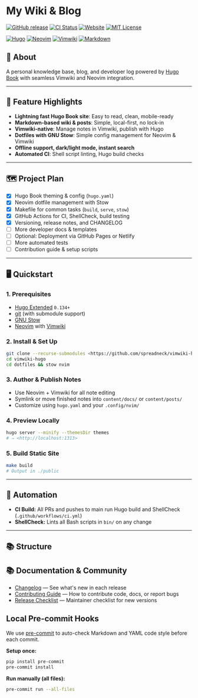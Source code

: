 # My Wiki & Blog

[![GitHub release](https://img.shields.io/github/release/spreadneck/vimwiki-hugo.svg)](https://github.com/spreadneck/vimwiki-hugo/releases/latest)
[![CI Status](https://github.com/spreadneck/vimwiki-hugo/actions/workflows/ci.yml/badge.svg)](https://github.com/spreadneck/vimwiki-hugo/actions)
[![Website](https://img.shields.io/website-up-down-green-red/http/shields.io.svg)](https://shields.io/)
[![MIT License](https://img.shields.io/badge/license-MIT-blue)](LICENSE)

[![Hugo](https://img.shields.io/badge/built%20with-hugo-ff4088?logo=hugo)](https://gohugo.io/)
[![Neovim](https://img.shields.io/badge/built%20with-Neovim-57A143?logo=neovim&logoColor=fff)](https://neovim.io/)
[![Vimwiki](https://img.shields.io/badge/built%20with-Vimwiki-019833?logo=vim&logo)](https://github.com/vimwiki/vimwiki)
[![Markdown](https://img.shields.io/badge/because%20we%20love-Markdown-%23000000.svg?logo=markdown&logoColor=white)](https://www.markdownguide.org/)

## 📖 About

A personal knowledge base, blog, and developer log powered by [Hugo Book](https://github.com/alex-shpak/hugo-book) with seamless Vimwiki and Neovim integration.

---

## 🚀 Feature Highlights

- **Lightning fast Hugo Book site**: Easy to read, clean, mobile-ready
- **Markdown-based wiki & posts**: Simple, local-first, no lock-in
- **Vimwiki-native**: Manage notes in Vimwiki, publish with Hugo
- **Dotfiles with GNU Stow**: Simple config management for Neovim & Vimwiki
- **Offline support, dark/light mode, instant search**
- **Automated CI**: Shell script linting, Hugo build checks

---

## 🗺️ Project Plan

- [x] Hugo Book theming & config (`hugo.yaml`)
- [x] Neovim dotfile management with Stow
- [x] Makefile for common tasks (`build`, `serve`, `stow`)
- [x] GitHub Actions for CI, ShellCheck, build testing
- [x] Versioning, release notes, and CHANGELOG
- [ ] More developer docs & templates
- [ ] Optional: Deployment via GitHub Pages or Netlify
- [ ] More automated tests
- [ ] Contribution guide & setup scripts

---

## 🖥️ Quickstart

### 1. Prerequisites

- [Hugo Extended](https://gohugo.io/getting-started/installing/) `0.134+`
- [git](https://git-scm.com/) (with submodule support)
- [GNU Stow](https://www.gnu.org/software/stow/)
- [Neovim](https://neovim.io/) with [Vimwiki](https://github.com/vimwiki/vimwiki)

### 2. Install & Set Up

```sh
git clone --recurse-submodules <https://github.com/spreadneck/vimwiki-hugo.git>
cd vimwiki-hugo
cd dotfiles && stow nvim
```

### 3. Author & Publish Notes

- Use Neovim + Vimwiki for all note editing
- Symlink or move finished notes into `content/docs/` or `content/posts/`
- Customize using `hugo.yaml` and your `.config/nvim/`

### 4. Preview Locally

```sh
hugo server --minify --themesDir themes
# ⇒ <http://localhost:1313>
```

### 5. Build Static Site

```sh
make build
# Output in ./public
```

---

## 🤖 Automation

- **CI Build:** All PRs and pushes to main run Hugo build and ShellCheck (`.github/workflows/ci.yml`)
- **ShellCheck:** Lints all Bash scripts in `bin/` on any change

---

## 📚 Structure

## 📚 Documentation & Community

- [Changelog](./CHANGELOG.md) — See what's new in each release
- [Contributing Guide](./CONTRIBUTING.md) — How to contribute code, docs, or report bugs
- [Release Checklist](./RELEASE_CHECKLIST.md) — Maintainer checklist for new versions

## Local Pre-commit Hooks

We use [pre-commit](https://pre-commit.com/) to auto-check Markdown and YAML code style before each commit.

**Setup once:**

```sh
pip install pre-commit
pre-commit install
```

**Run manually (all files):**

```sh
pre-commit run --all-files
```

